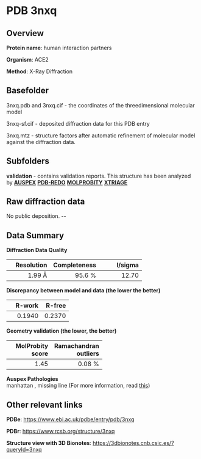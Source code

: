 # PDB 3nxq

## Overview

**Protein name**: human interaction partners

**Organism**: ACE2

**Method**: X-Ray Diffraction



## Basefolder

3nxq.pdb and 3nxq.cif - the coordinates of the threedimensional molecular model

3nxq-sf.cif - deposited diffraction data for this PDB entry

3nxq.mtz - structure factors after automatic refinement of molecular model against the diffraction data.

## Subfolders





**validation** - contains validation reports. This structure has been analyzed by [**AUSPEX**](https://github.com/thorn-lab/coronavirus_structural_task_force/tree/master/pdb/human_interaction_partners/ACE2/3nxq/validation/auspex) [**PDB-REDO**](https://github.com/thorn-lab/coronavirus_structural_task_force/tree/master/pdb/human_interaction_partners/ACE2/3nxq/validation/pdb-redo) [**MOLPROBITY**](https://github.com/thorn-lab/coronavirus_structural_task_force/tree/master/pdb/human_interaction_partners/ACE2/3nxq/validation/molprobity) [**XTRIAGE**](https://github.com/thorn-lab/coronavirus_structural_task_force/blob/master/pdb/human_interaction_partners/ACE2/3nxq/validation/Xtriage_output.log)  



## Raw diffraction data

No public deposition. --<br> 

## Data Summary
**Diffraction Data Quality**

|   | Resolution | Completeness| I/sigma |
|---|-------------:|----------------:|--------------:|
|   |1.99 Å|95.6  %|<img width=50/>12.70|

**Discrepancy between model and data (the lower the better)**

|   | **R-work**| **R-free**   
|---|-------------:|----------------:|           
||  0.1940|  0.2370|

**Geometry validation (the lower, the better)**

|   |**MolProbity<br>score**| **Ramachandran<br>outliers** 
|---|-------------:|----------------:|
||  1.45|  0.08 %|

**Auspex Pathologies**<br> manhattan , missing line (For more information, read [this](https://github.com/thorn-lab/coronavirus_structural_task_force/blob/master/pdb/human_interaction_partners/ACE2/3nxq/validation/auspex/3nxq_auspex_comments.txt))

 



## Other relevant links 
**PDBe**:  https://www.ebi.ac.uk/pdbe/entry/pdb/3nxq
 
**PDBr**: https://www.rcsb.org/structure/3nxq 

**Structure view with 3D Bionotes**: https://3dbionotes.cnb.csic.es/?queryId=3nxq

